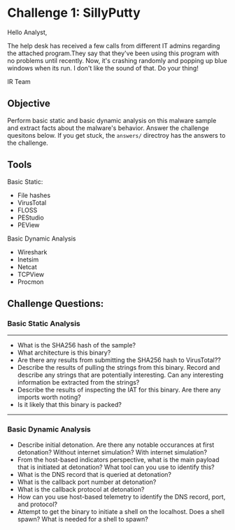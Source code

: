 # Challenge 1: SillyPutty

Hello Analyst,

The help desk has received a few calls from different IT admins regarding the attached program.They say that they've been using this program with no problems until recently. Now, it's crashing randomly and popping up blue windows when its run. I don't like the sound of that. Do your thing!

IR Team

## Objective
Perform basic static and basic dynamic analysis on this malware sample and extract facts about the malware's behavior. Answer the challenge quesitons below. If you get stuck, the `answers/` directroy has the answers to the challenge.

## Tools
Basic Static:
- File hashes
- VirusTotal
- FLOSS
- PEStudio
- PEView

Basic Dynamic Analysis
- Wireshark
- Inetsim
- Netcat
- TCPView
- Procmon

## Challenge Questions:

### Basic Static Analysis
---

- What is the SHA256 hash of the sample?
- What architecture is this binary?
- Are there any results from submitting the SHA256 hash to VirusTotal??
- Describe the results of pulling the strings from this binary. Record and describe any strings that are potentially interesting. Can any interesting information be extracted from the strings?
- Describe the results of inspecting the IAT for this binary. Are there any imports worth noting?
- Is it likely that this binary is packed?
---

### Basic Dynamic Analysis
 - Describe initial detonation. Are there any notable occurances at first detonation? Without internet simulation? With internet simulation?
 - From the host-based indicators perspective, what is the main payload that is initiated at detonation? What tool can you use to identify this?
 - What is the DNS record that is queried at detonation?
 - What is the callback port number at detonation?
 - What is the callback protocol at detonation?
 - How can you use host-based telemetry to identify the DNS record, port, and protocol?
 - Attempt to get the binary to initiate a shell on the localhost. Does a shell spawn? What is needed for a shell to spawn?